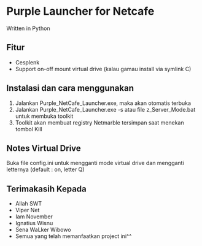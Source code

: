# Purple Launcher for Netcafe

Written in Python

## Fitur

- Cesplenk
- Support on-off mount virtual drive (kalau gamau install via symlink C)

## Instalasi dan cara menggunakan

1. Jalankan Purple_NetCafe_Launcher.exe, maka akan otomatis terbuka
2. Jalankan Purple_NetCafe_Launcher.exe -s atau file z_Server_Mode.bat untuk membuka toolkit
3. Toolkit akan membuat registry Netmarble tersimpan saat menekan tombol Kill

## Notes Virtual Drive
Buka file config.ini untuk mengganti mode virtual drive dan mengganti letternya (default : on, letter Q)

## Terimakasih Kepada

- Allah SWT
- Viper Net
- Iam November
- Ignatius Wisnu
- Sena WaLker Wibowo
- Semua yang telah memanfaatkan project ini^^
